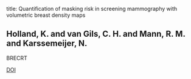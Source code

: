 title: Quantification of masking risk in screening mammography with volumetric breast density maps

## Holland, K. and van Gils, C. H. and Mann, R. M. and Karssemeijer, N.
BRECRT

<a href="https://doi.org/10.1007/s10549-017-4137-4">DOI</a>
